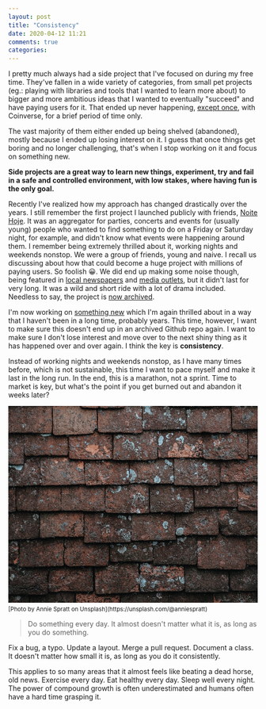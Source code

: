 ```yaml
---
layout: post
title: "Consistency"
date: 2020-04-12 11:21
comments: true
categories:
---
```


I pretty much always had a side project that I've focused on during my free time. They've fallen in a wide variety of categories, from small pet projects (eg.: playing with libraries and tools that I wanted to learn more about) to bigger and more ambitious ideas that I wanted to eventually "succeed" and have paying users for it. That ended up never happening, [except once](https://www.crunchbase.com/organization/coinverse), with Coinverse, for a brief period of time only.

The vast majority of them either ended up being shelved (abandoned), mostly because I ended up losing interest on it. I guess that once things get boring and no longer challenging, that's when I stop working on it and focus on something new.

**Side projects are a great way to learn new things, experiment, try and fail in a safe and controlled environment, with low stakes, where having fun is the only goal.**

Recently I've realized how my approach has changed drastically over the years. I still remember the first project I launched publicly with friends, [Noite Hoje](http://noitehoje.com.br/). It was an aggregator for parties, concerts and events for (usually young) people who wanted to find something to do on a Friday or Saturday night, for example, and didn't know what events were happening around them. I remember being extremely thrilled about it, working nights and weekends nonstop. We were a group of friends, young and naive. I recall us discussing about how that could become a huge project with millions of paying users. So foolish 😀. We did end up making some noise though, being featured in [local newspapers](https://link.estadao.com.br/blogs/daniel-gonzales/dez-apps-de-musica-e-entretenimento-para-android-ios-e-windows-phone/) and [media outlets](https://www.techtudo.com.br/noticias/noticia/2011/08/noite-hoje-mostra-melhores-baladas-e-shows-da-sua-cidade-no-celular.html), but it didn't last for very long. It was a wild and short ride with a lot of drama included. Needless to say, the project is [now archived](https://github.com/noitehoje).

I'm now working on [something new](https://clairvoyancehq.com/) which I'm again thrilled about in a way that I haven't been in a long time, probably years. This time, however, I want to make sure this doesn't end up in an archived Github repo again. I want to make sure I don't lose interest and move over to the next shiny thing as it has happened over and over again. I think the key is **consistency**.

Instead of working nights and weekends nonstop, as I have many times before, which is not sustainable, this time I want to pace myself and make it last in the long run. In the end, this is a marathon, not a sprint. Time to market is key, but what's the point if you get burned out and abandon it weeks later?

<img src="/images/2020/04/annie-spratt-cnEzFsV4Y-k-unsplash.jpg" alt="Brick wall" title="A brick wall" />
<small>[Photo by Annie Spratt on Unsplash](https://unsplash.com/@anniespratt)</small>

> Do something every day. It almost doesn't matter what it is, as long as you do something.

Fix a bug, a typo. Update a layout. Merge a pull request. Document a class. It doesn't matter how small it is, as long as you do it consistently.

This applies to so many areas that it almost feels like beating a dead horse, old news. Exercise every day. Eat healthy every day. Sleep well every night. The power of compound growth is often underestimated and humans often have a hard time grasping it.
